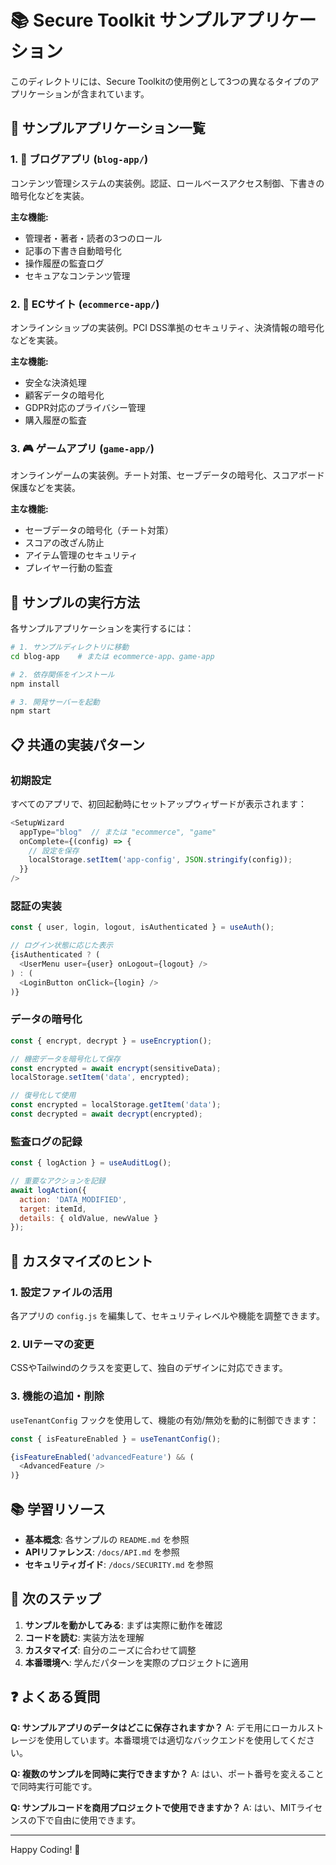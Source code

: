# 📚 Secure Toolkit サンプルアプリケーション

このディレクトリには、Secure Toolkitの使用例として3つの異なるタイプのアプリケーションが含まれています。

## 🎯 サンプルアプリケーション一覧

### 1. 📝 ブログアプリ (`blog-app/`)
コンテンツ管理システムの実装例。認証、ロールベースアクセス制御、下書きの暗号化などを実装。

**主な機能:**
- 管理者・著者・読者の3つのロール
- 記事の下書き自動暗号化
- 操作履歴の監査ログ
- セキュアなコンテンツ管理

### 2. 🛒 ECサイト (`ecommerce-app/`)
オンラインショップの実装例。PCI DSS準拠のセキュリティ、決済情報の暗号化などを実装。

**主な機能:**
- 安全な決済処理
- 顧客データの暗号化
- GDPR対応のプライバシー管理
- 購入履歴の監査

### 3. 🎮 ゲームアプリ (`game-app/`)
オンラインゲームの実装例。チート対策、セーブデータの暗号化、スコアボード保護などを実装。

**主な機能:**
- セーブデータの暗号化（チート対策）
- スコアの改ざん防止
- アイテム管理のセキュリティ
- プレイヤー行動の監査

## 🚀 サンプルの実行方法

各サンプルアプリケーションを実行するには：

```bash
# 1. サンプルディレクトリに移動
cd blog-app    # または ecommerce-app、game-app

# 2. 依存関係をインストール
npm install

# 3. 開発サーバーを起動
npm start
```

## 📋 共通の実装パターン

### 初期設定
すべてのアプリで、初回起動時にセットアップウィザードが表示されます：

```javascript
<SetupWizard
  appType="blog"  // または "ecommerce", "game"
  onComplete={(config) => {
    // 設定を保存
    localStorage.setItem('app-config', JSON.stringify(config));
  }}
/>
```

### 認証の実装
```javascript
const { user, login, logout, isAuthenticated } = useAuth();

// ログイン状態に応じた表示
{isAuthenticated ? (
  <UserMenu user={user} onLogout={logout} />
) : (
  <LoginButton onClick={login} />
)}
```

### データの暗号化
```javascript
const { encrypt, decrypt } = useEncryption();

// 機密データを暗号化して保存
const encrypted = await encrypt(sensitiveData);
localStorage.setItem('data', encrypted);

// 復号化して使用
const encrypted = localStorage.getItem('data');
const decrypted = await decrypt(encrypted);
```

### 監査ログの記録
```javascript
const { logAction } = useAuditLog();

// 重要なアクションを記録
await logAction({
  action: 'DATA_MODIFIED',
  target: itemId,
  details: { oldValue, newValue }
});
```

## 🎨 カスタマイズのヒント

### 1. 設定ファイルの活用
各アプリの `config.js` を編集して、セキュリティレベルや機能を調整できます。

### 2. UIテーマの変更
CSSやTailwindのクラスを変更して、独自のデザインに対応できます。

### 3. 機能の追加・削除
`useTenantConfig` フックを使用して、機能の有効/無効を動的に制御できます：

```javascript
const { isFeatureEnabled } = useTenantConfig();

{isFeatureEnabled('advancedFeature') && (
  <AdvancedFeature />
)}
```

## 📚 学習リソース

- **基本概念**: 各サンプルの `README.md` を参照
- **APIリファレンス**: `/docs/API.md` を参照
- **セキュリティガイド**: `/docs/SECURITY.md` を参照

## 🤝 次のステップ

1. **サンプルを動かしてみる**: まずは実際に動作を確認
2. **コードを読む**: 実装方法を理解
3. **カスタマイズ**: 自分のニーズに合わせて調整
4. **本番環境へ**: 学んだパターンを実際のプロジェクトに適用

## ❓ よくある質問

**Q: サンプルアプリのデータはどこに保存されますか？**
A: デモ用にローカルストレージを使用しています。本番環境では適切なバックエンドを使用してください。

**Q: 複数のサンプルを同時に実行できますか？**
A: はい、ポート番号を変えることで同時実行可能です。

**Q: サンプルコードを商用プロジェクトで使用できますか？**
A: はい、MITライセンスの下で自由に使用できます。

---

Happy Coding! 🚀